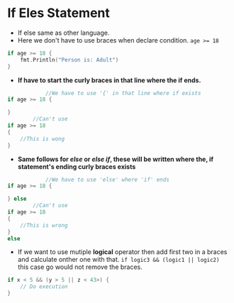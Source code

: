 # If Eles Statement
- If else same as other language.
- Here we don't have to use braces when declare condition. `age >= 18`
``` Go
if age >= 18 {
    fmt.Println("Person is: Adult")
}
```
- **If have to start the curly braces in that line where the if ends.**
``` Go
            //We have to use '{' in that line where if exists
if age >= 18 {

}
        //Can't use
if age >= 18 
{
    //This is wong
}
```
-  **Same follows for *else* or *else if*, these will be written where the, if statement's ending curly braces exists**
``` Go
            //We have to use 'else' where 'if' ends
if age >= 18 {

} else
        //Can't use
if age >= 18 
{
    //This is wrong
}
else
```
- If we want to use mutiple **logical** operator then add first two in a braces and calculate onther one with that.
`if logic3 && (logic1 || logic2)` this case go would not remove the braces.
``` Go
if x < 5 && (y > 5 || z < 43>) {
    // Do execution
}
```
